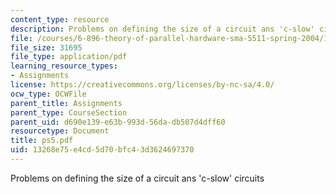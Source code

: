 ```yaml
---
content_type: resource
description: Problems on defining the size of a circuit ans 'c-slow' circuits
file: /courses/6-896-theory-of-parallel-hardware-sma-5511-spring-2004/13268e75e4cd5d70bfc43d3624697370_ps5.pdf
file_size: 31695
file_type: application/pdf
learning_resource_types:
- Assignments
license: https://creativecommons.org/licenses/by-nc-sa/4.0/
ocw_type: OCWFile
parent_title: Assignments
parent_type: CourseSection
parent_uid: d690e139-e63b-993d-56da-db507d4dff60
resourcetype: Document
title: ps5.pdf
uid: 13268e75-e4cd-5d70-bfc4-3d3624697370
---
```

Problems on defining the size of a circuit ans 'c-slow' circuits